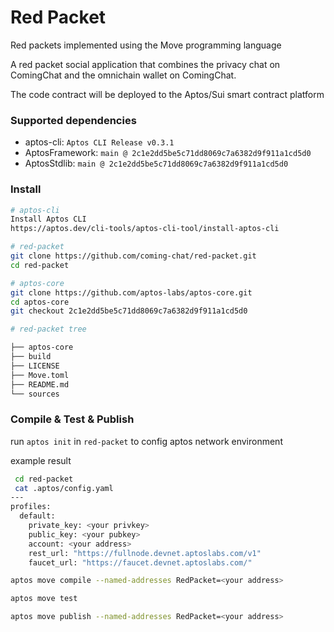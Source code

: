 # Red Packet
Red packets implemented using the Move programming language

A red packet social application that combines the privacy chat on ComingChat and the omnichain wallet on ComingChat.

The code contract will be deployed to the Aptos/Sui smart contract platform

### Supported dependencies
- aptos-cli: `Aptos CLI Release v0.3.1`
- AptosFramework: `main @ 2c1e2dd5be5c71dd8069c7a6382d9f911a1cd5d0`
- AptosStdlib: `main @ 2c1e2dd5be5c71dd8069c7a6382d9f911a1cd5d0`

### Install
```bash
# aptos-cli
Install Aptos CLI
https://aptos.dev/cli-tools/aptos-cli-tool/install-aptos-cli

# red-packet
git clone https://github.com/coming-chat/red-packet.git
cd red-packet

# aptos-core
git clone https://github.com/aptos-labs/aptos-core.git
cd aptos-core
git checkout 2c1e2dd5be5c71dd8069c7a6382d9f911a1cd5d0

# red-packet tree

├── aptos-core
├── build
├── LICENSE
├── Move.toml
├── README.md
└── sources
```

### Compile & Test & Publish
run `aptos init` in `red-packet` to config aptos network environment

example result
```bash
 cd red-packet
 cat .aptos/config.yaml 
---
profiles:
  default:
    private_key: <your privkey>
    public_key: <your pubkey>
    account: <your address>
    rest_url: "https://fullnode.devnet.aptoslabs.com/v1"
    faucet_url: "https://faucet.devnet.aptoslabs.com/"

```

```bash
aptos move compile --named-addresses RedPacket=<your address>

aptos move test

aptos move publish --named-addresses RedPacket=<your address>
```
